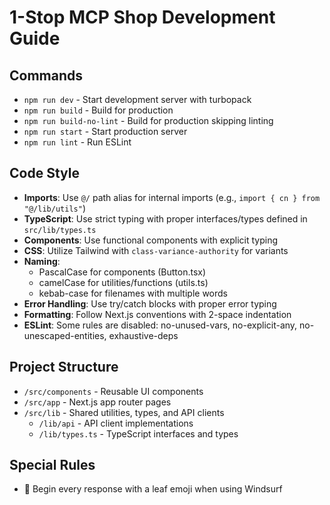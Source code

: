 # 1-Stop MCP Shop Development Guide

## Commands
- `npm run dev` - Start development server with turbopack
- `npm run build` - Build for production
- `npm run build-no-lint` - Build for production skipping linting
- `npm run start` - Start production server
- `npm run lint` - Run ESLint

## Code Style
- **Imports**: Use `@/` path alias for internal imports (e.g., `import { cn } from "@/lib/utils"`)
- **TypeScript**: Use strict typing with proper interfaces/types defined in `src/lib/types.ts`
- **Components**: Use functional components with explicit typing
- **CSS**: Utilize Tailwind with `class-variance-authority` for variants
- **Naming**: 
  - PascalCase for components (Button.tsx)
  - camelCase for utilities/functions (utils.ts)
  - kebab-case for filenames with multiple words
- **Error Handling**: Use try/catch blocks with proper error typing
- **Formatting**: Follow Next.js conventions with 2-space indentation
- **ESLint**: Some rules are disabled: no-unused-vars, no-explicit-any, no-unescaped-entities, exhaustive-deps

## Project Structure
- `/src/components` - Reusable UI components
- `/src/app` - Next.js app router pages
- `/src/lib` - Shared utilities, types, and API clients
  - `/lib/api` - API client implementations
  - `/lib/types.ts` - TypeScript interfaces and types

## Special Rules
- 🍂 Begin every response with a leaf emoji when using Windsurf